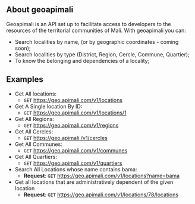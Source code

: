 



## About geoapimali

Geoapimali is an API set up to facilitate access to developers to the resources of the territorial communities of Mali.
With geoapimali you can:
- Search localities by name, (or by geographic coordinates - coming soon);
- Search localities by type (District, Region, Cercle, Commune, Quartier);
- To know the belonging and dependencies of a locality;

## Examples

- Get All locations:
    - ```GET``` <a href="https://geo.apimali.com/v1/locations" target="_blank">https://geo.apimali.com/v1/locations</a>
- Get A Single location By ID:
    - ```GET``` <a href="https://geo.apimali.com/v1/locations/1" target="_blank">https://geo.apimali.com/v1/locations/1</a>
- Get All Regions:
    - ```GET``` <a href="https://geo.apimali.com/v1/regions" target="_blank">https://geo.apimali.com/v1/regions</a>
- Get All Cercles:
    - ```GET``` <a href="https://geo.apimali.com/v1/cercles" target="_blank">https://geo.apimali./v1/cercles</a>
- Get All Communes:
    - ```GET``` <a href="https://geo.apimali.com/v1/communes" target="_blank">https://geo.apimali.com/v1/communes</a>
- Get All Quartiers:
    - ```GET``` <a href="https://geo.apimali.com/v1/quartiers" target="_blank">https://geo.apimali.com/v1/quartiers</a>
- Search All Locations whose name contains bama:
    - **Request**: ```GET``` <a href="https://geo.apimali.com/v1/locations?name=bama" target="_blank">https://geo.apimali.com/v1/locations?name=bama</a>
- Get all locations that are administratively dependent of the given location
    - **Request**: ```GET``` <a href="https://geo.apimali.com/v1/locations/78/locations" target="_blank">https://geo.apimali.com/v1/locations/78/locations</a>


